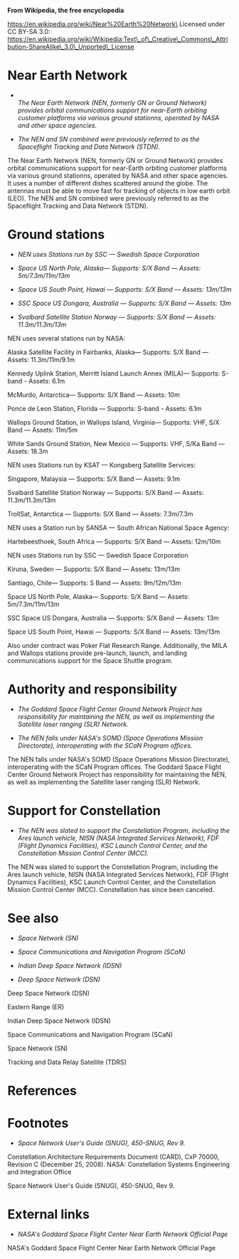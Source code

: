 **From Wikipedia, the free encyclopedia**

https://en.wikipedia.org/wiki/Near%20Earth%20Network\
Licensed under CC BY-SA 3.0:\
https://en.wikipedia.org/wiki/Wikipedia:Text\_of\_Creative\_Commons\_Attribution-ShareAlike\_3.0\_Unported\_License

Near Earth Network
==================

-   *\
    The Near Earth Network (NEN, formerly GN or Ground Network) provides
    orbital communications support for near-Earth orbiting customer
    platforms via various ground stationns, operated by NASA and other
    space agencies.*

-   *The NEN and SN combined were previously referred to as the
    Spaceflight Tracking and Data Network (STDN).*

The Near Earth Network (NEN, formerly GN or Ground Network) provides
orbital communications support for near-Earth orbiting customer
platforms via various ground stationns, operated by NASA and other space
agencies. It uses a number of different dishes scattered around the
globe. The antennas must be able to move fast for tracking of objects in
low earth orbit (LEO). The NEN and SN combined were previously referred
to as the Spaceflight Tracking and Data Network (STDN).

Ground stations
===============

-   *NEN uses Stations run by SSC — Swedish Space Corporation*

-   *Space US North Pole, Alaska— Supports: S/X Band — Assets:
    5m/7.3m/11m/13m*

-   *Space US South Point, Hawai — Supports: S/X Band — Assets: 13m/13m*

-   *SSC Space US Dongara, Australia — Supports: S/X Band — Assets: 13m*

-   *Svalbard Satellite Station Norway — Supports: S/X Band — Assets:
    11.3m/11.3m/13m*

NEN uses several stations run by NASA:

Alaska Satellite Facility in Fairbanks, Alaska— Supports: S/X Band —
Assets: 11.3m/11m/9.1m

Kennedy Uplink Station, Merritt Island Launch Annex (MILA)— Supports:
S-band - Assets: 6.1m

McMurdo, Antarctica— Supports: S/X Band — Assets: 10m

Ponce de Leon Station, Florida — Supports: S-band - Assets: 6.1m

Wallops Ground Station, in Wallops Island, Virginia— Supports: VHF, S/X
Band — Assets: 11m/5m

White Sands Ground Station, New Mexico — Supports: VHF, S/Ka Band —
Assets: 18.3m

NEN uses Stations run by KSAT — Kongsberg Satellite Services:

Singapore, Malaysia — Supports: S/X Band — Assets: 9.1m

Svalbard Satellite Station Norway — Supports: S/X Band — Assets:
11.3m/11.3m/13m

TrollSat, Antarctica — Supports: S/X Band — Assets: 7.3m/7.3m

NEN uses a Station run by SANSA — South African National Space Agency:

Hartebeesthoek, South Africa — Supports: S/X Band — Assets: 12m/10m

NEN uses Stations run by SSC — Swedish Space Corporation

Kiruna, Sweden — Supports: S/X Band — Assets: 13m/13m

Santiago, Chile— Supports: S Band — Assets: 9m/12m/13m

Space US North Pole, Alaska— Supports: S/X Band — Assets:
5m/7.3m/11m/13m

SSC Space US Dongara, Australia — Supports: S/X Band — Assets: 13m

Space US South Point, Hawai — Supports: S/X Band — Assets: 13m/13m

Also under contract was Poker Flat Research Range. Additionally, the
MILA and Wallops stations provide pre-launch, launch, and landing
communications support for the Space Shuttle program.

Authority and responsibility
============================

-   *The Goddard Space Flight Center Ground Network Project has
    responsibility for maintaining the NEN, as well as implementing the
    Satellite laser ranging (SLR) Network.*

-   *The NEN falls under NASA's SOMD (Space Operations Mission
    Directorate), interoperating with the SCaN Program offices.*

The NEN falls under NASA's SOMD (Space Operations Mission Directorate),
interoperating with the SCaN Program offices. The Goddard Space Flight
Center Ground Network Project has responsibility for maintaining the
NEN, as well as implementing the Satellite laser ranging (SLR) Network.

Support for Constellation
=========================

-   *The NEN was slated to support the Constellation Program, including
    the Ares launch vehicle, NISN (NASA Integrated Services Network),
    FDF (Flight Dynamics Facilities), KSC Launch Control Center, and the
    Constellation Mission Control Center (MCC).*

The NEN was slated to support the Constellation Program, including the
Ares launch vehicle, NISN (NASA Integrated Services Network), FDF
(Flight Dynamics Facilities), KSC Launch Control Center, and the
Constellation Mission Control Center (MCC). Constellation has since been
canceled.

See also
========

-   *Space Network (SN)*

-   *Space Communications and Navigation Program (SCaN)*

-   *Indian Deep Space Network (IDSN)*

-   *Deep Space Network (DSN)*

Deep Space Network (DSN)

Eastern Range (ER)

Indian Deep Space Network (IDSN)

Space Communications and Navigation Program (SCaN)

Space Network (SN)

Tracking and Data Relay Satellite (TDRS)

References
==========

Footnotes
=========

-   *Space Network User's Guide (SNUG), 450-SNUG, Rev 9.*

Constellation Architecture Requirements Document (CARD), CxP 70000,
Revision C (December 25, 2008). NASA: Constellation Systems Engineering
and Integration Office

Space Network User's Guide (SNUG), 450-SNUG, Rev 9.

External links
==============

-   *NASA's Goddard Space Flight Center Near Earth Network Official
    Page*

NASA's Goddard Space Flight Center Near Earth Network Official Page
